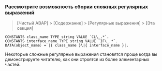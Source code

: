 ### Рассмотрите возможность сборки сложных регулярных выражений

> [Чистый ABAP] > [Содержание] > [Регулярные выражения] > [Эта секция]

```ABAP
CONSTANTS class_name TYPE string VALUE `CL\_.*`.
CONSTANTS interface_name TYPE string VALUE `IF\_.*`.
DATA(object_name) = |{ class_name }\|{ interface_name }|.
```

Некоторые сложные регулярные выражения становятся проще
когда вы демонстрируете читателю, как они строятся из более элементарных частей.